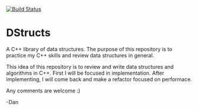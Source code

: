 [![Build Status](https://travis-ci.org/dsantosp12/DStructs.svg?branch=master)](https://travis-ci.org/dsantosp12/DStructs)
# DStructs
A C++ library of data structures. The purpose of this repository is to practice my C++ skills and review data structures in general.

This idea of this repository is to review and write data structures and algorithms in C++. First I will be focused in implementation.
After implementing, I will come back and make a refactor focused on performace.

Any comments are welcome :) 

-Dan
